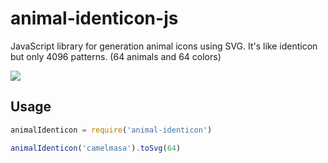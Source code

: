 # animal-identicon-js

JavaScript library for generation animal icons using SVG.
It's like identicon but only 4096 patterns. (64 animals and 64 colors)

![](https://user-images.githubusercontent.com/189824/38244739-93b970e6-3776-11e8-8e8f-608faf59ac8b.png)


## Usage

```js
animalIdenticon = require('animal-identicon')

animalIdenticon('camelmasa').toSvg(64)
```
